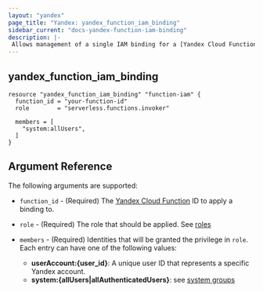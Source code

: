 ```yaml
---
layout: "yandex"
page_title: "Yandex: yandex_function_iam_binding"
sidebar_current: "docs-yandex-function-iam-binding"
description: |-
 Allows management of a single IAM binding for a [Yandex Cloud Function](https://cloud.yandex.com/docs/functions/).
---
```


## yandex\_function\_iam\_binding

```hcl
resource "yandex_function_iam_binding" "function-iam" {
  function_id = "your-function-id"
  role        = "serverless.functions.invoker"

  members = [
    "system:allUsers",
  ]
}
```

## Argument Reference

The following arguments are supported:

* `function_id` - (Required) The [Yandex Cloud Function](https://cloud.yandex.com/docs/functions/) ID to apply a binding to.

* `role` - (Required) The role that should be applied. See [roles](https://cloud.yandex.com/docs/functions/security/)

* `members` - (Required) Identities that will be granted the privilege in `role`.
  Each entry can have one of the following values:
  * **userAccount:{user_id}**: A unique user ID that represents a specific Yandex account.
  * **system:{allUsers|allAuthenticatedUsers}**: see [system groups](https://cloud.yandex.com/docs/iam/concepts/access-control/system-group)
